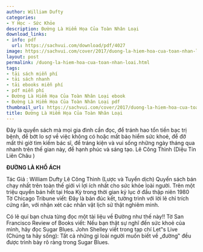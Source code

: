 ```yaml
---
author: William Dufty
categories:
- Y Học - Sức Khỏe
description: Đường Là Hiểm Họa Của Toàn Nhân Loại
download_links:
- info: pdf
  url: https://sachvui.com/download/pdf/4027
image: https://sachvui.com/cover/2017/duong-la-hiem-hoa-cua-toan-nhan-loai.jpg
layout: post
permalink: /duong-la-hiem-hoa-cua-toan-nhan-loai.html
tags:
- tải sách miễn phí
- tải sách nhanh
- tải ebooks miễn phí
- pdf miễn phí
- Đường Là Hiểm Họa Của Toàn Nhân Loại ebook
- Đường Là Hiểm Họa Của Toàn Nhân Loại pdf
thumbnail_url: https://sachvui.com/cover/2017/duong-la-hiem-hoa-cua-toan-nhan-loai.jpg
title: Đường Là Hiểm Họa Của Toàn Nhân Loại
---
```


 <div class="item-desc text-justify"> <p>Đây là quyển sách mà mọi gia đình cần đọc, để tránh hao tổn tiền bạc trị bệnh, để bớt lo sợ về việc không có hoặc mất bảo hiểm sức khoẻ, để đỡ mất thì giờ tìm kiếm bác sĩ, để tráng kiện và vui sống những ngày tháng qua nhanh trên thế gian này, để hạnh phúc và sáng tạo. Lê Công Thình (Diệu Tín Liên Châu )</p><p><strong>ĐƯỜNG LÀ KHỔ ÁCH</strong></p><p>Tác Giả : William Dufty Lê Công Thình (Lược và Tuyển dịch) Quyển sách bán chạy nhất trên toàn thế giới vì lợi ích nhất cho sức khỏe loài người. Trên một triệu quyển bán hết tại Hoa Kỳ trong thời gian kỷ lục ở đầu thập niên 1980 Tờ Chicago Tribune viết: Đây là bản đúc kết, tường trình với lời lẽ chỉ trích cứng rắn, với nhận xét các nhân vật lịch sử thật nghiêm minh. </p><p>Có lẽ quí bạn chưa từng đọc một tài liệu về Đường như thế này!! Tờ San Francisco Review of Books viết: Nếu bạn thật sự nghĩ đến sức khoẻ của mình, hãy đọc Sugar Blues. John Shelley viết trong tạp chí Let‟s Live (Chúng ta hãy sống): Tất cả những gì loài người muốn biết về „đường‟ đều được trình bày rõ ràng trong Sugar Blues.</p> </div>